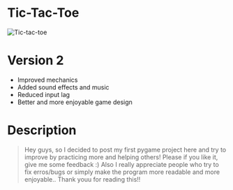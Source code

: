 # Tic-Tac-Toe
![Tic-tac-toe](https://media.giphy.com/media/KGx1mnE84JAWHxtUlL/giphy.gif)
# Version 2
* Improved mechanics
* Added sound effects and music
* Reduced input lag
* Better and more enjoyable game design
# Description
> Hey guys, so I decided to post my first pygame project here and try to improve by practicing more and helping others!
Please if you like it, give me some feedback :) 
Also I really appreciate people who try to fix erros/bugs or simply make the program more readable and more enjoyable..
Thank youu for reading this!!
